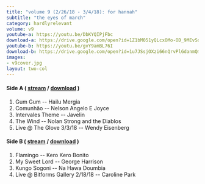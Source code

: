 ```yaml
---
title: "volume 9 (2/26/18 - 3/4/18): for hannah"
subtitle: "the eyes of march"
category: hardlyrelevant
volume: v9
youtube-a: https://youtu.be/DbKYQIPjFbc
download-a: https://drive.google.com/open?id=1Z1bM051yQLcxOMo-OD_9MEvSdjmaFwbu 
youtube-b: https://youtu.be/gvY9amBL76I 
download-b: https://drive.google.com/open?id=1u7JSsjOXzi66nQrvPlGdanmQmRiAwBTQ 
images: 
- v9cover.jpg
layout: two-col 
---
```

#### Side A ( <a target="_blank" href="{{ page.youtube-a }}">stream</a> / <a target="_blank" href="{{ page.download-a }}">download</a> ) ####
1. Gum Gum -- Hailu Mergia
2. Comunhão -- Nelson Angelo E Joyce
3. Intervales Theme -- Javelin
4. The Wind -- Nolan Strong and the Diablos
5. Live @ The Glove 3/3/18 -- Wendy Eisenberg

#### Side B ( <a target="_blank" href="{{ page.youtube-b }}">stream</a> / <a target="_blank" href="{{ page.download-b }}">download</a> ) ####
1. Flamingo -- Kero Kero Bonito
2. My Sweet Lord -- George Harrison
3. Kungo Sogoni -- Na Hawa Doumbia
4. Live @ Bitforms Gallery 2/18/18 -- Caroline Park
